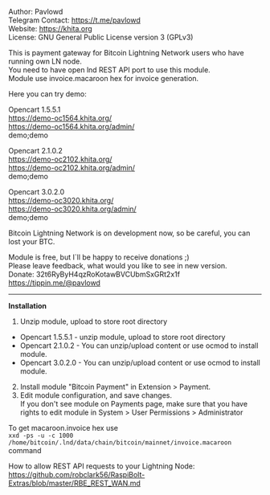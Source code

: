 Author: Pavlowd  
Telegram Contact: https://t.me/pavlowd  
Website: https://khita.org  
License: GNU General Public License version 3 (GPLv3)  
  
This is payment gateway for Bitcoin Lightning Network users who have running own LN node.  
You need to have open lnd REST API port to use this module.  
Module use invoice.macaroon hex for invoice generation.  
  
Here you can try demo:  

Opencart 1.5.5.1  
https://demo-oc1564.khita.org/  
https://demo-oc1564.khita.org/admin/  
demo;demo  
  
Opencart 2.1.0.2  
https://demo-oc2102.khita.org/  
https://demo-oc2102.khita.org/admin/  
demo;demo  
  
Opencart 3.0.2.0  
https://demo-oc3020.khita.org/  
https://demo-oc3020.khita.org/admin/  
demo;demo  
  
Bitcoin Lightning Network is on development now, so be careful, you can lost your BTC.   
  
Module is free, but I`ll be happy to receive donations ;)  
Please leave feedback, what would you like to see in new version.  
Donate: 32t6RyByH4qzRoKotawBVCUbmSxGRt2x1f  
https://tippin.me/@pavlowd  

  
---------------------------

  
**Installation**

1. Unzip module, upload to store root directory
  
* Opencart 1.5.5.1 - unzip module, upload to store root directory
* Opencart 2.1.0.2 - You can unzip/upload content or use ocmod to install module.
* Opencart 3.0.2.0 - You can unzip/upload content or use ocmod to install module.

2. Install module "Bitcoin Payment" in Extension > Payment.
3. Edit module configuration, and save changes.  
If you don't see module on Payments page, make sure that you have rights to edit module in System > User Permissions > Administrator  
  

To get macaroon.invoice hex use  
`xxd -ps -u -c 1000  /home/bitcoin/.lnd/data/chain/bitcoin/mainnet/invoice.macaroon`  
command  
  
How to allow REST API requests to your Lightning Node:  
https://github.com/robclark56/RaspiBolt-Extras/blob/master/RBE_REST_WAN.md  
